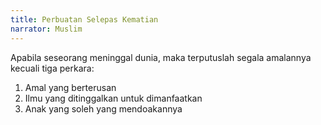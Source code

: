 ```yaml
---
title: Perbuatan Selepas Kematian
narrator: Muslim
---
```


Apabila seseorang meninggal dunia, maka terputuslah segala amalannya kecuali tiga perkara:
1. Amal yang berterusan
2. Ilmu yang ditinggalkan untuk dimanfaatkan
3. Anak yang soleh yang mendoakannya

